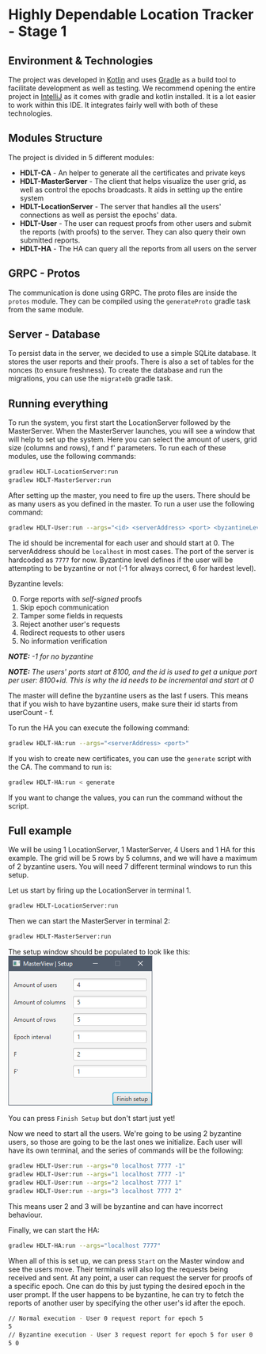 # Highly Dependable Location Tracker - Stage 1

## Environment & Technologies

The project was developed in [Kotlin](https://kotlinlang.org) and uses [Gradle](https://gradle.com) as a build tool to
facilitate development as well as testing. We recommend opening the entire project in [IntelliJ](https://www.jetbrains.com/idea/) as it comes with gradle
and kotlin installed. It is a lot easier to work within this IDE. It integrates fairly well with both of these
technologies.

## Modules Structure

The project is divided in 5 different modules:

- **HDLT-CA** - An helper to generate all the certificates and private keys
- **HDLT-MasterServer** - The client that helps visualize the user grid, as well as control the epochs broadcasts. It
  aids in setting up the entire system
- **HDLT-LocationServer** - The server that handles all the users' connections as well as persist the epochs' data.
- **HDLT-User** - The user can request proofs from other users and submit the reports (with proofs) to the server. They
  can also query their own submitted reports.
- **HDLT-HA** - The HA can query all the reports from all users on the server

## GRPC - Protos

The communication is done using GRPC. The proto files are inside the `protos` module. They can be compiled using
the `generateProto` gradle task from the same module.

## Server - Database

To persist data in the server, we decided to use a simple SQLite database. It stores the user reports and their proofs.
There is also a set of tables for the nonces (to ensure freshness). To create the database and run the migrations, you
can use the `migrateDb` gradle task.

## Running everything

To run the system, you first start the LocationServer followed by the MasterServer. When the MasterServer launches, you
will see a window that will help to set up the system. Here you can select the amount of users, grid size (columns and
rows), f and f' parameters. To run each of these modules, use the following commands:

```bash
gradlew HDLT-LocationServer:run
gradlew HDLT-MasterServer:run
```

After setting up the master, you need to fire up the users. There should be as many users as you defined in the master.
To run a user use the following command:

```bash
gradlew HDLT-User:run --args="<id> <serverAddress> <port> <byzantineLevel>"
```

The id should be incremental for each user and should start at 0. The serverAddress should be `localhost` in most cases.
The port of the server is hardcoded as `7777` for now. Byzantine level defines if the user will be attempting to be
byzantine or not (-1 for always correct, 6 for hardest level).

Byzantine levels:

0. Forge reports with _self-signed_ proofs
1. Skip epoch communication
2. Tamper some fields in requests
3. Reject another user's requests
4. Redirect requests to other users
5. No information verification

_**NOTE:** -1 for no byzantine_

_**NOTE:** The users' ports start at 8100, and the id is used to get a unique port per user: 8100+id. This is why the id
needs to be incremental and start at 0_

The master will define the byzantine users as the last f users. This means that if you wish to have byzantine users,
make sure their id starts from userCount - f.

To run the HA you can execute the following command:

```bash
gradlew HDLT-HA:run --args="<serverAddress> <port>"
```

If you wish to create new certificates, you can use the `generate` script with the CA. The command to run is:

```bash
gradlew HDLT-HA:run < generate
```

If you want to change the values, you can run the command without the script.

## Full example

We will be using 1 LocationServer, 1 MasterServer, 4 Users and 1 HA for this example. The grid will be 5 rows by 5
columns, and we will have a maximum of 2 byzantine users. You will need 7 different terminal windows to run this setup.

Let us start by firing up the LocationServer in terminal 1.

```bash
gradlew HDLT-LocationServer:run
```

Then we can start the MasterServer in terminal 2:

```bash
gradlew HDLT-MasterServer:run
```

The setup window should be populated to look like this:
![masterViewSetup](images/masterViewSetup.png)

You can press `Finish Setup` but don't start just yet!

Now we need to start all the users. We're going to be using 2 byzantine users, so those are going to be the last ones we
initialize. Each user will have its own terminal, and the series of commands will be the following:

```bash
gradlew HDLT-User:run --args="0 localhost 7777 -1"
gradlew HDLT-User:run --args="1 localhost 7777 -1"
gradlew HDLT-User:run --args="2 localhost 7777 1"
gradlew HDLT-User:run --args="3 localhost 7777 2"
```

This means user 2 and 3 will be byzantine and can have incorrect behaviour.

Finally, we can start the HA:

```bash
gradlew HDLT-HA:run --args="localhost 7777"
```

When all of this is set up, we can press `Start` on the Master window and see the users move. Their terminals will also
log the requests being received and sent. At any point, a user can request the server for proofs of a specific epoch.
One can do this by just typing the desired epoch in the user prompt. If the user happens to be byzantine, he can try to
fetch the reports of another user by specifying the other user's id after the epoch.

```bash
// Normal execution - User 0 request report for epoch 5
5
// Byzantine execution - User 3 request report for epoch 5 for user 0
5 0
```

